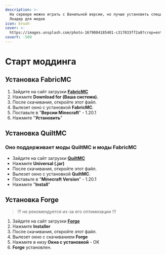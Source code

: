 ```yaml
---
description: >-
  На сервере можно играть с Ванильной версии, но лучше установить специальный
  Лоадер для модов
icon: brush
cover: >-
  https://images.unsplash.com/photo-1679084185401-c317033ff2a8?crop=entropy&cs=srgb&fm=jpg&ixid=MnwxOTcwMjR8MHwxfHJhbmRvbXx8fHx8fHx8fDE2ODExOTU1NDY&ixlib=rb-4.0.3&q=85
coverY: -509
---
```


# Старт моддинга

## Установка FabricMC

1. Зайдите на сайт загрузки [**FabricMC**](https://fabricmc.net/use/installer/)
2. Нажмите **Download for (Ваша система).**
3. После скачивания, откройте этот файл.
4. Вылезет окно с установкой **FabricMC**.
5. Поставьте в "**Версии Minecraft**" - 1.20.1
6. Нажмите "**Установить**"

## Установка QuiltMC

### Оно поддерживает моды QuiltMC и моды FabricMC

* Зайдите на сайт загрузки [**QuiltMC**](https://quiltmc.org/en/install/client/)
* Нажмите **Universal (.jar)**
* После скачивания, откройте этот файл.
* Вылезет окно с установкой **QuiltMC**.
* Поставьте в "**Minecraft Version**" - 1.20.1
* Нажмите "**Install**"

## Установка Forge

> !!! не рекомендуется из-за его оптимизации !!!

1. Зайдите на сайт загрузки [**Forge**](https://files.minecraftforge.net/net/minecraftforge/forge/)
2. Нажмите **Installer**
3. После скачивания, откройте этот файл.
4. Вылезет окно с скачиванием **Forge**
5. Нажмите в низу **Окна с установкой** - OK
6. **Forge** установлен.
